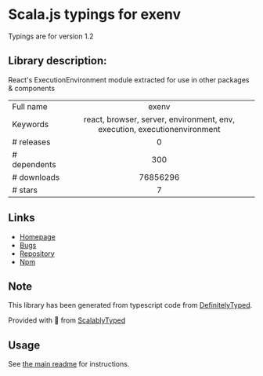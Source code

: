 
# Scala.js typings for exenv

Typings are for version 1.2

## Library description:
React's ExecutionEnvironment module extracted for use in other packages & components

|                    |                 |
| ------------------ | :-------------: |
| Full name          | exenv |
| Keywords           | react, browser, server, environment, env, execution, executionenvironment |
| # releases         | 0 |
| # dependents       | 300 |
| # downloads        | 76856296 |
| # stars            | 7 |

## Links
- [Homepage](https://github.com/JedWatson/exenv)
- [Bugs](https://github.com/JedWatson/exenv/issues)
- [Repository](https://github.com/JedWatson/exenv)
- [Npm](https://www.npmjs.com/package/exenv)
    


## Note
This library has been generated from typescript code from [DefinitelyTyped](https://definitelytyped.org).

Provided with :purple_heart: from [ScalablyTyped](https://github.com/oyvindberg/ScalablyTyped)

## Usage
See [the main readme](../../readme.md) for instructions.


